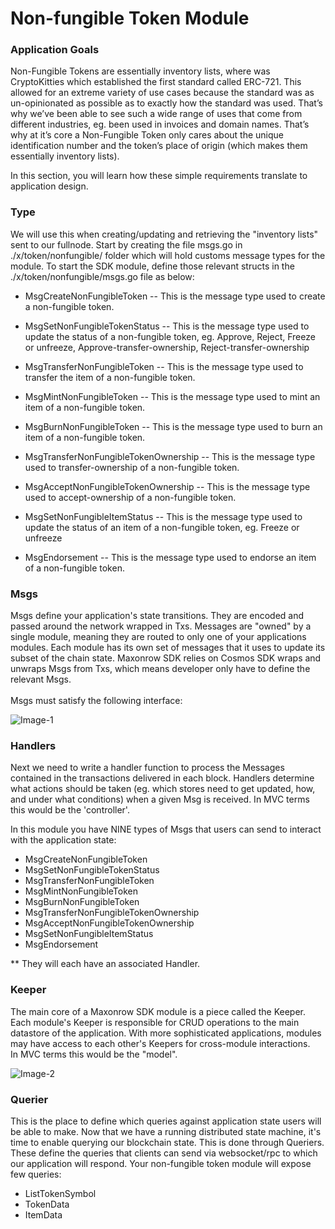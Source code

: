 # Non-fungible Token Module

### Application Goals

Non-Fungible Tokens are essentially inventory lists, where was CryptoKitties which 
established the first standard called ERC-721. This allowed for an extreme variety of use cases because 
the standard was as un-opinionated as possible as to exactly how the standard was used. 
That’s why we’ve been able to see such a wide range of uses that come from different industries, 
eg. been used in invoices and domain names. That’s why at it’s core a Non-Fungible Token only cares about the unique identification number and the token’s place of origin (which makes them essentially inventory lists).

In this section, you will learn how these simple requirements translate to application design.

### Type

We will use this when creating/updating and retrieving the "inventory lists" sent to our fullnode. 
Start by creating the file msgs.go in ./x/token/nonfungible/ folder which 
will hold customs message types for the module.
To start the SDK module, define those relevant structs in 
the ./x/token/nonfungible/msgs.go file as below:

* MsgCreateNonFungibleToken
-- This is the message type used to create a non-fungible token. 

* MsgSetNonFungibleTokenStatus
-- This is the message type used to update the status of a non-fungible token, 
  eg. Approve, Reject, Freeze or unfreeze, Approve-transfer-ownership, Reject-transfer-ownership

* MsgTransferNonFungibleToken
-- This is the message type used to transfer the item of a non-fungible token. 

* MsgMintNonFungibleToken
-- This is the message type used to mint an item of a non-fungible token. 

* MsgBurnNonFungibleToken
-- This is the message type used to burn an item of a non-fungible token. 

* MsgTransferNonFungibleTokenOwnership
-- This is the message type used to transfer-ownership of a non-fungible token. 

* MsgAcceptNonFungibleTokenOwnership
-- This is the message type used to accept-ownership of a non-fungible token. 

* MsgSetNonFungibleItemStatus
-- This is the message type used to update the status of an item of a non-fungible token, 
  eg. Freeze or unfreeze  

* MsgEndorsement
-- This is the message type used to endorse an item of a non-fungible token. 


### Msgs

Msgs define your application's state transitions. 
They are encoded and passed around the network wrapped in Txs. 
Messages are "owned" by a single module, meaning they are routed to only one of your applications modules. 
Each module has its own set of messages that it uses to update its subset of the chain state. 
Maxonrow SDK relies on Cosmos SDK wraps and unwraps Msgs from Txs, which means developer only have to define the relevant Msgs.<br/><br/> 
Msgs must satisfy the following interface:

![Image-1](../pic/node_cli_nft-01.png)  



### Handlers


Next we need to write a handler function to process the Messages contained 
in the transactions delivered in each block. 
Handlers determine what actions should be taken (eg. which stores need to get updated, how, and under what conditions) 
when a given Msg is received. In MVC terms this would be the 'controller'.

In this module you have NINE types of Msgs that users 
can send to interact with the application state: 

* MsgCreateNonFungibleToken 
* MsgSetNonFungibleTokenStatus
* MsgTransferNonFungibleToken
* MsgMintNonFungibleToken
* MsgBurnNonFungibleToken
* MsgTransferNonFungibleTokenOwnership
* MsgAcceptNonFungibleTokenOwnership
* MsgSetNonFungibleItemStatus
* MsgEndorsement

** They will each have an associated Handler.


### Keeper

The main core of a Maxonrow SDK module is a piece called the Keeper. 
Each module's Keeper is responsible for CRUD operations to the main datastore of the application. 
With more sophisticated applications, modules may have access to each other's Keepers 
for cross-module interactions. <br/>In MVC terms this would be the "model". 

![Image-2](../pic/node_cli_nft-02.png)  



### Querier

This is the place to define which queries against application state users will be able to make. 
Now that we have a running distributed state machine, 
it's time to enable querying our blockchain state. This is done through Queriers. 
These define the queries that clients can send via websocket/rpc to which our application will respond. 
Your non-fungible token module will expose few queries:

* ListTokenSymbol
* TokenData
* ItemData

